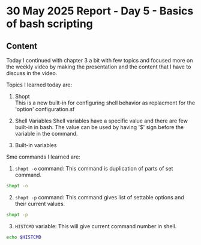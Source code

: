 # 30 May 2025 Report - Day 5 - Basics of bash scripting

## Content

Today I continued with chapter 3 a bit with few topics and focused more on the weekly video by making the presentation and the content that I have to discuss in the video.

Topics I learned today are:

1. Shopt    
This is a new built-in for configuring shell behavior as replacment for the 'option' configuration.sf

2. Shell Variables
Shell variables have a specific value and there are few built-in in bash. The value can be used by having '$' sign before the variable in the command. 

3. Built-in variables   


Sme commands I learned are:

1. `shopt -o` command: This command is duplication of parts of set command.
```bash
shopt -o
```

2. `shopt -p` command: This command gives list of settable options and their current values.
```bash
shopt -p
```

3. `HISTCMD` variable: This will give current command number in shell.
```bash
echo $HISTCMD
```
